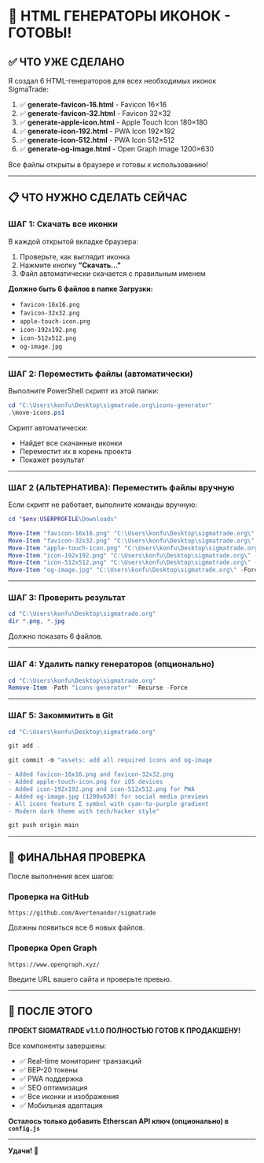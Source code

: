# 🎨 HTML ГЕНЕРАТОРЫ ИКОНОК - ГОТОВЫ!

## ✅ ЧТО УЖЕ СДЕЛАНО

Я создал 6 HTML-генераторов для всех необходимых иконок SigmaTrade:

1. ✅ **generate-favicon-16.html** - Favicon 16×16
2. ✅ **generate-favicon-32.html** - Favicon 32×32
3. ✅ **generate-apple-icon.html** - Apple Touch Icon 180×180
4. ✅ **generate-icon-192.html** - PWA Icon 192×192
5. ✅ **generate-icon-512.html** - PWA Icon 512×512
6. ✅ **generate-og-image.html** - Open Graph Image 1200×630

Все файлы открыты в браузере и готовы к использованию!

---

## 📋 ЧТО НУЖНО СДЕЛАТЬ СЕЙЧАС

### ШАГ 1: Скачать все иконки

В каждой открытой вкладке браузера:
1. Проверьте, как выглядит иконка
2. Нажмите кнопку **"Скачать..."**
3. Файл автоматически скачается с правильным именем

**Должно быть 6 файлов в папке Загрузки:**
- `favicon-16x16.png`
- `favicon-32x32.png`
- `apple-touch-icon.png`
- `icon-192x192.png`
- `icon-512x512.png`
- `og-image.jpg`

---

### ШАГ 2: Переместить файлы (автоматически)

Выполните PowerShell скрипт из этой папки:

```powershell
cd "C:\Users\konfu\Desktop\sigmatrade.org\icons-generator"
.\move-icons.ps1
```

Скрипт автоматически:
- Найдет все скачанные иконки
- Переместит их в корень проекта
- Покажет результат

---

### ШАГ 2 (АЛЬТЕРНАТИВА): Переместить файлы вручную

Если скрипт не работает, выполните команды вручную:

```powershell
cd "$env:USERPROFILE\Downloads"

Move-Item "favicon-16x16.png" "C:\Users\konfu\Desktop\sigmatrade.org\" -Force
Move-Item "favicon-32x32.png" "C:\Users\konfu\Desktop\sigmatrade.org\" -Force
Move-Item "apple-touch-icon.png" "C:\Users\konfu\Desktop\sigmatrade.org\" -Force
Move-Item "icon-192x192.png" "C:\Users\konfu\Desktop\sigmatrade.org\" -Force
Move-Item "icon-512x512.png" "C:\Users\konfu\Desktop\sigmatrade.org\" -Force
Move-Item "og-image.jpg" "C:\Users\konfu\Desktop\sigmatrade.org\" -Force
```

---

### ШАГ 3: Проверить результат

```powershell
cd "C:\Users\konfu\Desktop\sigmatrade.org"
dir *.png, *.jpg
```

Должно показать 6 файлов.

---

### ШАГ 4: Удалить папку генераторов (опционально)

```powershell
cd "C:\Users\konfu\Desktop\sigmatrade.org"
Remove-Item -Path "icons-generator" -Recurse -Force
```

---

### ШАГ 5: Закоммитить в Git

```powershell
cd "C:\Users\konfu\Desktop\sigmatrade.org"

git add .

git commit -m "assets: add all required icons and og-image

- Added favicon-16x16.png and favicon-32x32.png
- Added apple-touch-icon.png for iOS devices
- Added icon-192x192.png and icon-512x512.png for PWA
- Added og-image.jpg (1200x630) for social media previews
- All icons feature Σ symbol with cyan-to-purple gradient
- Modern dark theme with tech/hacker style"

git push origin main
```

---

## 🎯 ФИНАЛЬНАЯ ПРОВЕРКА

После выполнения всех шагов:

### Проверка на GitHub
```
https://github.com/Avertenandor/sigmatrade
```
Должны появиться все 6 новых файлов.

### Проверка Open Graph
```
https://www.opengraph.xyz/
```
Введите URL вашего сайта и проверьте превью.

---

## 🚀 ПОСЛЕ ЭТОГО

**ПРОЕКТ SIGMATRADE v1.1.0 ПОЛНОСТЬЮ ГОТОВ К ПРОДАКШЕНУ!**

Все компоненты завершены:
- ✅ Real-time мониторинг транзакций
- ✅ BEP-20 токены
- ✅ PWA поддержка
- ✅ SEO оптимизация
- ✅ Все иконки и изображения
- ✅ Мобильная адаптация

**Осталось только добавить Etherscan API ключ (опционально) в `config.js`**

---

**Удачи! 🎉**
